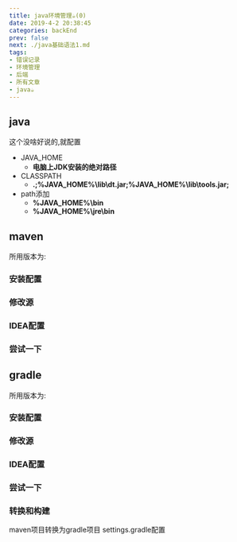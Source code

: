 ```yaml
---
title: java环境管理☕️(0)
date: 2019-4-2 20:38:45
categories: backEnd
prev: false
next: ./java基础语法1.md
tags:
- 错误记录
- 环境管理
- 后端
- 所有文章
- java☕️
---
```

## java
这个没啥好说的,就配置
- JAVA_HOME
  - **电脑上JDK安装的绝对路径**
- CLASSPATH
  - **.;%JAVA_HOME%\lib\dt.jar;%JAVA_HOME%\lib\tools.jar;**
- path添加
    - **%JAVA_HOME%\bin**
    - **%JAVA_HOME%\jre\bin**

## maven
所用版本为:
### 安装配置
### 修改源
### IDEA配置
### 尝试一下
## gradle
所用版本为:
### 安装配置
### 修改源
### IDEA配置
### 尝试一下
### 转换和构建
maven项目转换为gradle项目
settings.gradle配置

<Valine></Valine>